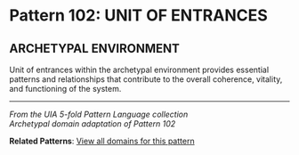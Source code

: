# Pattern 102: UNIT OF ENTRANCES

## ARCHETYPAL ENVIRONMENT

Unit of entrances within the archetypal environment provides essential patterns and relationships that contribute to the overall coherence, vitality, and functioning of the system.

---

*From the UIA 5-fold Pattern Language collection*  
*Archetypal domain adaptation of Pattern 102*

**Related Patterns**: [View all domains for this pattern](../../UIA/md/T102%20UNIT%20OF%20ENTRANCES.md)
